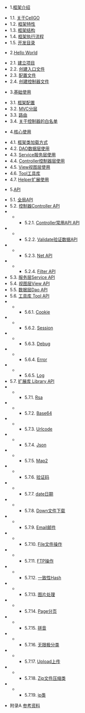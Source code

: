 * 1.[框架介绍](01.1.md)
 - 1.1. [关于CellGO](01.1.md)
 - 1.2. [框架特性](01.2.md)
 - 1.3. [框架结构](01.3.md)
 - 1.4. [框架执行流程](01.4.md)
 - 1.5. [开发目录](01.5.md)
* 2.[Hello World](02.1.md)
 - 2.1. [建立项目](02.1.md)
 - 2.2. [创建入口文件](02.2.md)
 - 2.3. [配置文件](02.3.md)
 - 2.4. [创建控制器文件](02.4.md)
* 3.[基础使用](03.1.md)
 - 3.1. [框架配置](03.1.md)
 - 3.2. [MVC分层](03.2.md)
 - 3.3. [路由](03.3.md)
 - 3.4. [关于控制器的白名单](03.4.md)
* 4.[核心使用](04.1.md)
 - 4.1. [框架类加载方式](04.1.md)
 - 4.2. [DAO数据层使用](04.2.md)
 - 4.3. [Service服务层使用](04.3.md)
 - 4.4. [Controller控制器层使用](04.4.md)
 - 4.5. [View视图层使用](04.5.md)
 - 4.6. [Tool工具库](04.6.md)
 - 4.7. [Helper扩展使用](04.7.md)
* 5.[API](05.1.md)
 - 5.1. [全局API](05.1.md)
 - 5.2. [控制器Controller API](05.2.md)
 - - - 5.2.1. [Controller常用API API](05.2.1.md)
 - - - 5.2.2. [Validate验证数据API](05.2.2.md)
 - - - 5.2.3. [Net API](05.2.3.md)
 - - - 5.2.4. [Filter API](05.2.4.md)
 - 5.3. [服务层Service API](05.3.md)
 - 5.4. [视图层View API](05.4.md)
 - 5.5. [数据层Dao API](05.5.md)
 - 5.6. [工具库 Tool API](05.6.md)
 - - - 5.6.1. [Cookie](05.6.1.md)
 - - - 5.6.2. [Session](05.6.2.md)
 - - - 5.6.3. [Debug](05.6.3.md)
 - - - 5.6.4. [Error](05.6.4.md)
 - - - 5.6.5. [Log](05.6.5.md)
 - 5.7. [扩展库 Library API](05.7.md)
 - - - 5.7.1. [Rsa](05.7.1.md)
 - - - 5.7.2. [Base64](05.7.2.md)
 - - - 5.7.3. [Urlcode](05.7.3.md)
 - - - 5.7.4. [Json](05.7.4.md)
 - - - 5.7.5. [Map2](05.7.5.md)
 - - - 5.7.6. [验证码](05.7.5.md)
 - - - 5.7.7. [date日期](05.7.7.md)
 - - - 5.7.8. [Down文件下载](05.7.8.md)
 - - - 5.7.9. [Email邮件](05.7.9.md)
 - - - 5.7.10. [File文件操作](05.7.10.md)
 - - - 5.7.11. [FTP操作](05.7.11.md)
 - - - 5.7.12. [一致性Hash](05.7.12.md)
 - - - 5.7.13. [图片处理](05.7.13.md)
 - - - 5.7.14. [Page分页](05.7.14.md)
 - - - 5.7.15. [拼音](05.7.15.md)
 - - - 5.7.16. [无限极分类](05.7.16.md)
 - - - 5.7.17. [Upload上传](05.7.17.md)
 - - - 5.7.18. [Zip文件压缩类](05.7.18.md)
 - - - 5.7.19. [ip类](05.7.19.md)
* 附录A [参考资料](ref.md)
